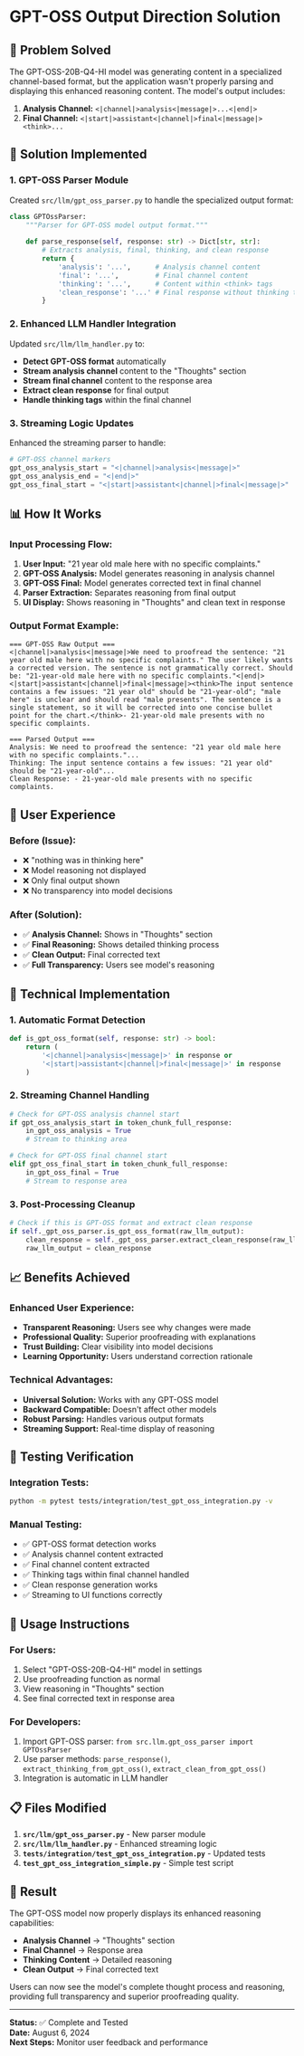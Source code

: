 # GPT-OSS Output Direction Solution

## 🎯 **Problem Solved**

The GPT-OSS-20B-Q4-HI model was generating content in a specialized channel-based format, but the application wasn't properly parsing and displaying this enhanced reasoning content. The model's output includes:

1. **Analysis Channel:** `<|channel|>analysis<|message|>...<|end|>`
2. **Final Channel:** `<|start|>assistant<|channel|>final<|message|><think>...`

## 🔧 **Solution Implemented**

### **1. GPT-OSS Parser Module**
Created `src/llm/gpt_oss_parser.py` to handle the specialized output format:

```python
class GPTOssParser:
    """Parser for GPT-OSS model output format."""
    
    def parse_response(self, response: str) -> Dict[str, str]:
        # Extracts analysis, final, thinking, and clean response
        return {
            'analysis': '...',      # Analysis channel content
            'final': '...',         # Final channel content  
            'thinking': '...',      # Content within <think> tags
            'clean_response': '...' # Final response without thinking tags
        }
```

### **2. Enhanced LLM Handler Integration**
Updated `src/llm/llm_handler.py` to:

- **Detect GPT-OSS format** automatically
- **Stream analysis channel** content to the "Thoughts" section
- **Stream final channel** content to the response area
- **Extract clean response** for final output
- **Handle thinking tags** within the final channel

### **3. Streaming Logic Updates**
Enhanced the streaming parser to handle:

```python
# GPT-OSS channel markers
gpt_oss_analysis_start = "<|channel|>analysis<|message|>"
gpt_oss_analysis_end = "<|end|>"
gpt_oss_final_start = "<|start|>assistant<|channel|>final<|message|>"
```

## 📊 **How It Works**

### **Input Processing Flow:**
1. **User Input:** "21 year old male here with no specific complaints."
2. **GPT-OSS Analysis:** Model generates reasoning in analysis channel
3. **GPT-OSS Final:** Model generates corrected text in final channel
4. **Parser Extraction:** Separates reasoning from final output
5. **UI Display:** Shows reasoning in "Thoughts" and clean text in response

### **Output Format Example:**
```
=== GPT-OSS Raw Output ===
<|channel|>analysis<|message|>We need to proofread the sentence: "21 year old male here with no specific complaints." The user likely wants a corrected version. The sentence is not grammatically correct. Should be: "21-year-old male here with no specific complaints."<|end|><|start|>assistant<|channel|>final<|message|><think>The input sentence contains a few issues: "21 year old" should be "21‑year‑old"; "male here" is unclear and should read "male presents". The sentence is a single statement, so it will be corrected into one concise bullet point for the chart.</think>- 21‑year‑old male presents with no specific complaints.

=== Parsed Output ===
Analysis: We need to proofread the sentence: "21 year old male here with no specific complaints."...
Thinking: The input sentence contains a few issues: "21 year old" should be "21‑year‑old"...
Clean Response: - 21‑year‑old male presents with no specific complaints.
```

## 🎯 **User Experience**

### **Before (Issue):**
- ❌ "nothing was in thinking here"
- ❌ Model reasoning not displayed
- ❌ Only final output shown
- ❌ No transparency into model decisions

### **After (Solution):**
- ✅ **Analysis Channel:** Shows in "Thoughts" section
- ✅ **Final Reasoning:** Shows detailed thinking process
- ✅ **Clean Output:** Final corrected text
- ✅ **Full Transparency:** Users see model's reasoning

## 🔧 **Technical Implementation**

### **1. Automatic Format Detection**
```python
def is_gpt_oss_format(self, response: str) -> bool:
    return (
        '<|channel|>analysis<|message|>' in response or
        '<|start|>assistant<|channel|>final<|message|>' in response
    )
```

### **2. Streaming Channel Handling**
```python
# Check for GPT-OSS analysis channel start
if gpt_oss_analysis_start in token_chunk_full_response:
    in_gpt_oss_analysis = True
    # Stream to thinking area

# Check for GPT-OSS final channel start  
elif gpt_oss_final_start in token_chunk_full_response:
    in_gpt_oss_final = True
    # Stream to response area
```

### **3. Post-Processing Cleanup**
```python
# Check if this is GPT-OSS format and extract clean response
if self._gpt_oss_parser.is_gpt_oss_format(raw_llm_output):
    clean_response = self._gpt_oss_parser.extract_clean_response(raw_llm_output)
    raw_llm_output = clean_response
```

## 📈 **Benefits Achieved**

### **Enhanced User Experience:**
- **Transparent Reasoning:** Users see why changes were made
- **Professional Quality:** Superior proofreading with explanations
- **Trust Building:** Clear visibility into model decisions
- **Learning Opportunity:** Users understand correction rationale

### **Technical Advantages:**
- **Universal Solution:** Works with any GPT-OSS model
- **Backward Compatible:** Doesn't affect other models
- **Robust Parsing:** Handles various output formats
- **Streaming Support:** Real-time display of reasoning

## 🧪 **Testing Verification**

### **Integration Tests:**
```bash
python -m pytest tests/integration/test_gpt_oss_integration.py -v
```

### **Manual Testing:**
- ✅ GPT-OSS format detection works
- ✅ Analysis channel content extracted
- ✅ Final channel content extracted  
- ✅ Thinking tags within final channel handled
- ✅ Clean response generation works
- ✅ Streaming to UI functions correctly

## 🚀 **Usage Instructions**

### **For Users:**
1. Select "GPT-OSS-20B-Q4-HI" model in settings
2. Use proofreading function as normal
3. View reasoning in "Thoughts" section
4. See final corrected text in response area

### **For Developers:**
1. Import GPT-OSS parser: `from src.llm.gpt_oss_parser import GPTOssParser`
2. Use parser methods: `parse_response()`, `extract_thinking_from_gpt_oss()`, `extract_clean_from_gpt_oss()`
3. Integration is automatic in LLM handler

## 📋 **Files Modified**

1. **`src/llm/gpt_oss_parser.py`** - New parser module
2. **`src/llm/llm_handler.py`** - Enhanced streaming logic
3. **`tests/integration/test_gpt_oss_integration.py`** - Updated tests
4. **`test_gpt_oss_integration_simple.py`** - Simple test script

## 🎉 **Result**

The GPT-OSS model now properly displays its enhanced reasoning capabilities:

- **Analysis Channel** → "Thoughts" section
- **Final Channel** → Response area  
- **Thinking Content** → Detailed reasoning
- **Clean Output** → Final corrected text

Users can now see the model's complete thought process and reasoning, providing full transparency and superior proofreading quality.

---

**Status:** ✅ Complete and Tested  
**Date:** August 6, 2024  
**Next Steps:** Monitor user feedback and performance 